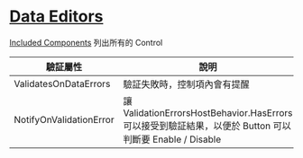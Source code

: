 # [Data Editors](https://documentation.devexpress.com/WPF/6190/Controls-and-Libraries/Data-Editors)

[Included Components](https://documentation.devexpress.com/WPF/6933/Controls-and-Libraries/Data-Editors/Included-Components) 列出所有的 Control

| 驗証屬性                | 說明                                                                          |
| ----------------------- | ----------------------------------------------------------------------------- |
| ValidatesOnDataErrors   | 驗証失敗時，控制項內會有提醒                                                  |
| NotifyOnValidationError | 讓 ValidationErrorsHostBehavior.HasErrors 可以接受到驗証結果，以便於 Button 可以判斷要 Enable / Disable |
